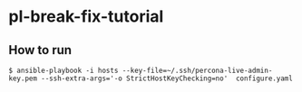 # pl-break-fix-tutorial

## How to run

```
$ ansible-playbook -i hosts --key-file=~/.ssh/percona-live-admin-key.pem --ssh-extra-args='-o StrictHostKeyChecking=no'  configure.yaml
```
